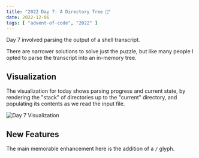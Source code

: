 ```yaml
---
title: "2022 Day 7: A Directory Tree 🎄"
date: 2022-12-06
tags: [ "advent-of-code", "2022" ]
---
```

Day 7 involved parsing the output of a shell transcript. 

<!--more-->

There are narrower solutions to solve just the puzzle, but like many people I
opted to parse the transcript into an in-memory tree.

## Visualization

The visualization for today shows parsing progress and current state, by
rendering the "stack" of directories up to the "current" directory, and
populating its contents as we read the input file.

![Day 7 Visualization](/images/2022-day07.gif)

## New Features

The main memorable enhancement here is the addition of a `/` glyph.
